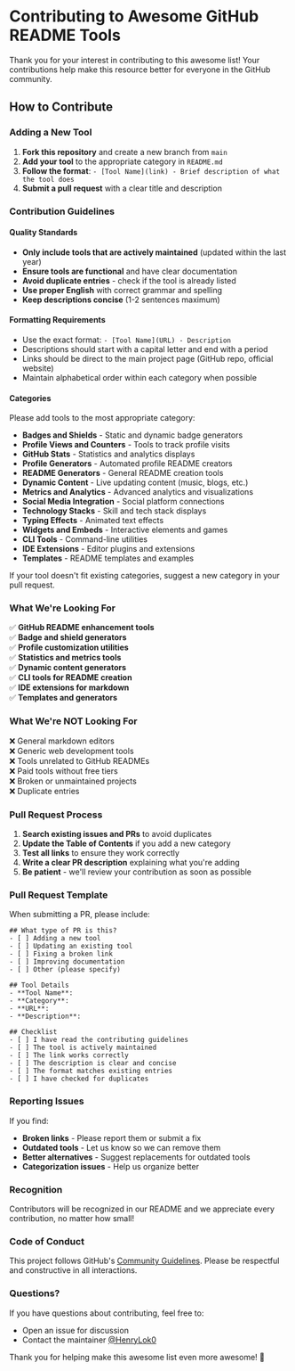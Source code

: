 # Contributing to Awesome GitHub README Tools

Thank you for your interest in contributing to this awesome list! Your contributions help make this resource better for everyone in the GitHub community.

## How to Contribute

### Adding a New Tool

1. **Fork this repository** and create a new branch from `main`
2. **Add your tool** to the appropriate category in `README.md`
3. **Follow the format**: `- [Tool Name](link) - Brief description of what the tool does`
4. **Submit a pull request** with a clear title and description

### Contribution Guidelines

#### Quality Standards

- **Only include tools that are actively maintained** (updated within the last year)
- **Ensure tools are functional** and have clear documentation
- **Avoid duplicate entries** - check if the tool is already listed
- **Use proper English** with correct grammar and spelling
- **Keep descriptions concise** (1-2 sentences maximum)

#### Formatting Requirements

- Use the exact format: `- [Tool Name](URL) - Description`
- Descriptions should start with a capital letter and end with a period
- Links should be direct to the main project page (GitHub repo, official website)
- Maintain alphabetical order within each category when possible

#### Categories

Please add tools to the most appropriate category:

- **Badges and Shields** - Static and dynamic badge generators
- **Profile Views and Counters** - Tools to track profile visits
- **GitHub Stats** - Statistics and analytics displays
- **Profile Generators** - Automated profile README creators
- **README Generators** - General README creation tools
- **Dynamic Content** - Live updating content (music, blogs, etc.)
- **Metrics and Analytics** - Advanced analytics and visualizations
- **Social Media Integration** - Social platform connections
- **Technology Stacks** - Skill and tech stack displays
- **Typing Effects** - Animated text effects
- **Widgets and Embeds** - Interactive elements and games
- **CLI Tools** - Command-line utilities
- **IDE Extensions** - Editor plugins and extensions
- **Templates** - README templates and examples

If your tool doesn't fit existing categories, suggest a new category in your pull request.

### What We're Looking For

✅ **GitHub README enhancement tools**  
✅ **Badge and shield generators**  
✅ **Profile customization utilities**  
✅ **Statistics and metrics tools**  
✅ **Dynamic content generators**  
✅ **CLI tools for README creation**  
✅ **IDE extensions for markdown**  
✅ **Templates and generators**  

### What We're NOT Looking For

❌ General markdown editors  
❌ Generic web development tools  
❌ Tools unrelated to GitHub READMEs  
❌ Paid tools without free tiers  
❌ Broken or unmaintained projects  
❌ Duplicate entries  

### Pull Request Process

1. **Search existing issues and PRs** to avoid duplicates
2. **Update the Table of Contents** if you add a new category
3. **Test all links** to ensure they work correctly
4. **Write a clear PR description** explaining what you're adding
5. **Be patient** - we'll review your contribution as soon as possible

### Pull Request Template

When submitting a PR, please include:

```
## What type of PR is this?
- [ ] Adding a new tool
- [ ] Updating an existing tool
- [ ] Fixing a broken link
- [ ] Improving documentation
- [ ] Other (please specify)

## Tool Details
- **Tool Name**: 
- **Category**: 
- **URL**: 
- **Description**: 

## Checklist
- [ ] I have read the contributing guidelines
- [ ] The tool is actively maintained
- [ ] The link works correctly
- [ ] The description is clear and concise
- [ ] The format matches existing entries
- [ ] I have checked for duplicates
```

### Reporting Issues

If you find:
- **Broken links** - Please report them or submit a fix
- **Outdated tools** - Let us know so we can remove them
- **Better alternatives** - Suggest replacements for outdated tools
- **Categorization issues** - Help us organize better

### Recognition

Contributors will be recognized in our README and we appreciate every contribution, no matter how small!

### Code of Conduct

This project follows GitHub's [Community Guidelines](https://docs.github.com/en/site-policy/github-terms/github-community-guidelines). Please be respectful and constructive in all interactions.

### Questions?

If you have questions about contributing, feel free to:
- Open an issue for discussion
- Contact the maintainer [@HenryLok0](https://github.com/HenryLok0)

Thank you for helping make this awesome list even more awesome! 🎉